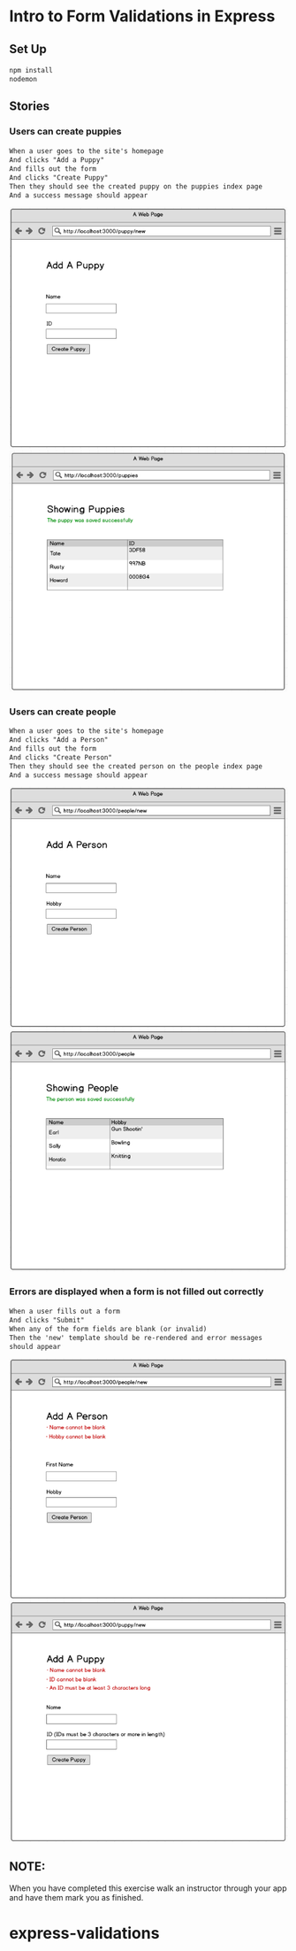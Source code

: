 # Intro to Form Validations in Express

## Set Up

```
npm install
nodemon
```
## Stories

### Users can create puppies

```
When a user goes to the site's homepage
And clicks "Add a Puppy"
And fills out the form
And clicks "Create Puppy"
Then they should see the created puppy on the puppies index page
And a success message should appear
```
![](wireframes/puppy.png)
![](wireframes/puppies3.png)

### Users can create people

```
When a user goes to the site's homepage
And clicks "Add a Person"
And fills out the form
And clicks "Create Person"
Then they should see the created person on the people index page
And a success message should appear
```
![](wireframes/person1.png)
![](wireframes/person3.png)

### Errors are displayed when a form is not filled out correctly

```
When a user fills out a form
And clicks "Submit"
When any of the form fields are blank (or invalid)
Then the 'new' template should be re-rendered and error messages should appear
```
![](wireframes/person2.png)
![](wireframes/puppy2.png)

## NOTE:

When you have completed this exercise walk an instructor through your app and have them mark you as finished.
# express-validations
